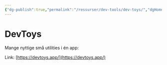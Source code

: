 ```yaml
---
{"dg-publish":true,"permalink":"/ressurser/dev-tools/dev-toys/","dgHomeLink":true,"dgPassFrontmatter":false}
---
```


# DevToys
Mange nyttige små utilities i én app:

Link: [https://devtoys.app/](https://devtoys.app/)